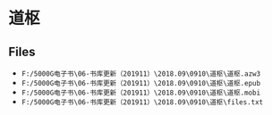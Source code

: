 # 道枢

## Files

- `F:/5000G电子书\06-书库更新（201911）\2018.09\0910\道枢\道枢.azw3`
- `F:/5000G电子书\06-书库更新（201911）\2018.09\0910\道枢\道枢.epub`
- `F:/5000G电子书\06-书库更新（201911）\2018.09\0910\道枢\道枢.mobi`
- `F:/5000G电子书\06-书库更新（201911）\2018.09\0910\道枢\files.txt`
